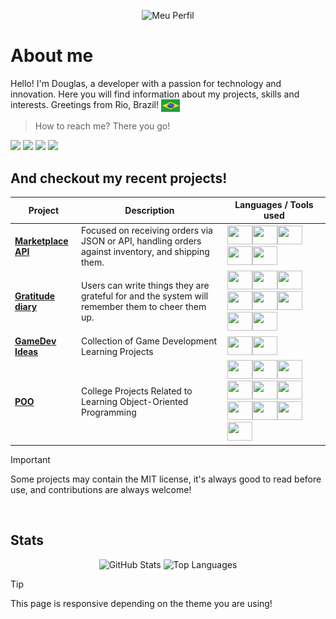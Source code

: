 <p align="center">
  <picture>
    <source media="(prefers-color-scheme: dark)" srcset="gitsDark.png">
    <source media="(prefers-color-scheme: light)" srcset="gits.png">
    <img alt="Meu Perfil" src="DouglasBG.png">
  </picture>
</p>

# About me
<p>
  Hello! I'm Douglas, a developer with a passion for technology and innovation. Here you will find information about my projects, skills and interests.
Greetings from Rio, Brazil! <img align="center" height="20" width="30" src="https://github.com/lipis/flag-icons/blob/main/flags/1x1/br.svg" alt="BR">  
</p>

> How to reach me? There you go!

<a href="https://www.linkedin.com/in/douglas4gr" target="_blank">
<img src="https://img.shields.io/badge/-LinkedIn-%230077B5?style=for-the-badge&logo=linkedin&logoColor=white" target="_blank"></a>
<a href="https://www.instagram.com/douglas.jail" target="_blank">
<img src="https://img.shields.io/badge/-Instagram-%23ff3c00?style=for-the-badge&logo=instagram&logoColor=white" target="_blank"></a>
<a href = "mailto:douglasrangel540@gmail.com">
<img src="https://img.shields.io/badge/-Gmail-%23ff0000?style=for-the-badge&logo=gmail&logoColor=white" target="_blank"></a>
<a href="https://www.twitch.tv/douglas_foroca" target="_blank">
<img src="https://img.shields.io/badge/-Twitch-%236441a5?style=for-the-badge&logo=twitch&logoColor=white" target="_blank"></a>

<br/>

## And checkout my recent projects!

| Project | Description | Languages / Tools used |
| --- | --- | --- |
| **[Marketplace API](https://github.com/Douglas4GR/Marketplace)** | Focused on receiving orders via JSON or API, handling orders against inventory, and shipping them. | <img height="30" width="40" src="https://cdn.jsdelivr.net/gh/devicons/devicon/icons/csharp/csharp-original.svg"/><img height="30" width="40" src="https://cdn.jsdelivr.net/gh/devicons/devicon@latest/icons/dotnetcore/dotnetcore-original.svg"/><img height="30" width="40" src="https://cdn.jsdelivr.net/gh/devicons/devicon@latest/icons/dot-net/dot-net-original.svg"/><img height="30" width="40" src="https://cdn.jsdelivr.net/gh/devicons/devicon@latest/icons/microsoftsqlserver/microsoftsqlserver-original.svg"/><img height="30" width="40" src="https://cdn.jsdelivr.net/gh/devicons/devicon/icons/visualstudio/visualstudio-original.svg" /> |
| **[Gratitude diary](https://github.com/Douglas4GR/DiarioDaGratidaoV2)** | Users can write things they are grateful for and the system will remember them to cheer them up. | <img height="30" width="40" src="https://cdn.jsdelivr.net/gh/devicons/devicon@latest/icons/html5/html5-original.svg"    /><img height="30" width="40" src="https://cdn.jsdelivr.net/gh/devicons/devicon@latest/icons/css3/css3-original.svg"     /><img height="30" width="40" src="https://cdn.jsdelivr.net/gh/devicons/devicon@latest/icons/bootstrap/bootstrap-original.svg" /><img height="30" width="40" src="https://cdn.jsdelivr.net/gh/devicons/devicon@latest/icons/blazor/blazor-original.svg" /><img height="30" width="40" src="https://cdn.jsdelivr.net/gh/devicons/devicon/icons/csharp/csharp-original.svg"/><img height="30" width="40" src="https://cdn.jsdelivr.net/gh/devicons/devicon@latest/icons/dotnetcore/dotnetcore-original.svg"/><img height="30" width="40" src="https://cdn.jsdelivr.net/gh/devicons/devicon@latest/icons/mysql/mysql-original.svg"/><img height="30" width="40" src="https://cdn.jsdelivr.net/gh/devicons/devicon/icons/visualstudio/visualstudio-original.svg" /> |
| **[GameDev Ideas](https://github.com/Douglas4GR/Game-Dev-Ideas-and-Innovations)** | Collection of Game Development Learning Projects | <img height="30" width="40" src="https://cdn.jsdelivr.net/gh/devicons/devicon@latest/icons/python/python-original.svg" /><img height="30" width="40" src="https://cdn.jsdelivr.net/gh/devicons/devicon@latest/icons/vscode/vscode-original.svg" /> |
| **[POO](https://github.com/Douglas4GR/POO)** | College Projects Related to Learning Object-Oriented Programming | <img height="30" width="40" src="https://cdn.jsdelivr.net/gh/devicons/devicon@latest/icons/java/java-original.svg" /><img height="30" width="40" src="https://cdn.jsdelivr.net/gh/devicons/devicon@latest/icons/php/php-original.svg" /><img height="30" width="40" src="https://cdn.jsdelivr.net/gh/devicons/devicon@latest/icons/apache/apache-original.svg" /><img height="30" width="40" src="https://cdn.jsdelivr.net/gh/devicons/devicon@latest/icons/tomcat/tomcat-original.svg" /><img height="30" width="40" src="https://cdn.jsdelivr.net/gh/devicons/devicon@latest/icons/csharp/csharp-original.svg" /><img height="30" width="40" src="https://cdn.jsdelivr.net/gh/devicons/devicon@latest/icons/html5/html5-original.svg"/><img height="30" width="40" src="https://cdn.jsdelivr.net/gh/devicons/devicon@latest/icons/css3/css3-original.svg" /><img height="30" width="40" src="https://cdn.jsdelivr.net/gh/devicons/devicon@latest/icons/javascript/javascript-original.svg" /><img height="30" width="40" src="https://cdn.jsdelivr.net/gh/devicons/devicon@latest/icons/vscode/vscode-original.svg" /><img height="30" width="40" src="https://cdn.jsdelivr.net/gh/devicons/devicon@latest/icons/visualstudio/visualstudio-original.svg" /> |

> [!IMPORTANT]
> Some projects may contain the MIT license, it's always good to read before use, and contributions are always welcome!

<br/>

## Stats
<div align="center">
  <picture>
    <source 
      media="(prefers-color-scheme: dark)" 
      srcset="https://github-readme-stats.vercel.app/api?username=Douglas4GR&show_icons=true&theme=dark&include_all_commits=true&count_private=true">
    <source 
      media="(prefers-color-scheme: light)" 
      srcset="https://github-readme-stats.vercel.app/api?username=Douglas4GR&show_icons=true&theme=light&include_all_commits=true&count_private=true">
    <img 
      src="https://github-readme-stats.vercel.app/api?username=Douglas4GR&show_icons=true&theme=default&include_all_commits=true&count_private=true" 
      alt="GitHub Stats">
  </picture>
  <picture>
    <source 
      media="(prefers-color-scheme: dark)" 
      srcset="https://github-readme-stats.vercel.app/api/top-langs/?username=Douglas4GR&layout=compact&langs_count=7&theme=dark">
    <source 
      media="(prefers-color-scheme: light)" 
      srcset="https://github-readme-stats.vercel.app/api/top-langs/?username=Douglas4GR&layout=compact&langs_count=7&theme=light">
    <img 
      src="https://github-readme-stats.vercel.app/api/top-langs/?username=Douglas4GR&layout=compact&langs_count=7&theme=default" 
      alt="Top Languages">
  </picture>
</div>


> [!TIP]
> This page is responsive depending on the theme you are using!
